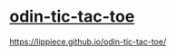 # [odin-tic-tac-toe]([url](https://lippiece.github.io/odin-tic-tac-toe/))
https://lippiece.github.io/odin-tic-tac-toe/
